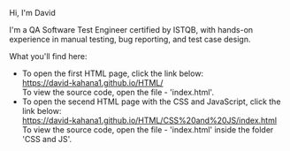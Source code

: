 Hi, I'm David

I'm a QA Software Test Engineer certified by ISTQB, with hands-on experience in manual testing, bug reporting, and test case design.  

 What you'll find here:
- To open the first HTML page, click the link below:                  
              https://david-kahana1.github.io/HTML/             
  To view the source code, open the file - 'index.html'.
- To open the secend HTML page with the CSS and JavaScript, click the link below:        
              https://david-kahana1.github.io/HTML/CSS%20and%20JS/index.html              
  To view the source code, open the file - 'index.html' inside the folder 'CSS and JS'.
